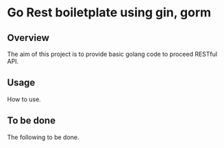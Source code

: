 # Go Rest boiletplate using gin, gorm

## Overview

The aim of this project is to provide basic golang code to proceed RESTful API.

## Usage

How to use.

## To be done

The following to be done.
